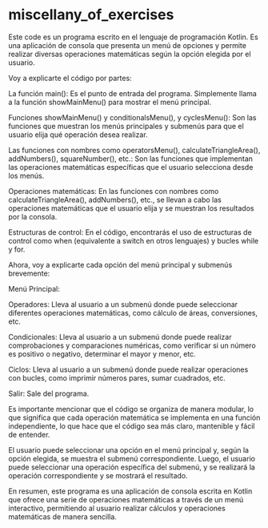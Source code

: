 # miscellany_of_exercises
Este code es un programa escrito en el lenguaje de programación Kotlin. Es una aplicación de consola que presenta un menú de opciones y permite realizar diversas operaciones matemáticas según la opción elegida por el usuario.

Voy a explicarte el código por partes:

La función main(): Es el punto de entrada del programa. Simplemente llama a la función showMainMenu() para mostrar el menú principal.

Funciones showMainMenu() y conditionalsMenu(), y cyclesMenu(): Son las funciones que muestran los menús principales y submenús para que el usuario elija qué operación desea realizar.

Las funciones con nombres como operatorsMenu(), calculateTriangleArea(), addNumbers(), squareNumber(), etc.: Son las funciones que implementan las operaciones matemáticas específicas que el usuario selecciona desde los menús.

Operaciones matemáticas: En las funciones con nombres como calculateTriangleArea(), addNumbers(), etc., se llevan a cabo las operaciones matemáticas que el usuario elija y se muestran los resultados por la consola.

Estructuras de control: En el código, encontrarás el uso de estructuras de control como when (equivalente a switch en otros lenguajes) y bucles while y for.

Ahora, voy a explicarte cada opción del menú principal y submenús brevemente:

Menú Principal:

Operadores: Lleva al usuario a un submenú donde puede seleccionar diferentes operaciones matemáticas, como cálculo de áreas, conversiones, etc.

Condicionales: Lleva al usuario a un submenú donde puede realizar comprobaciones y comparaciones numéricas, como verificar si un número es positivo o negativo, determinar el mayor y menor, etc.

Ciclos: Lleva al usuario a un submenú donde puede realizar operaciones con bucles, como imprimir números pares, sumar cuadrados, etc.

Salir: Sale del programa.

Es importante mencionar que el código se organiza de manera modular, lo que significa que cada operación matemática se implementa en una función independiente, lo que hace que el código sea más claro, mantenible y fácil de entender.

El usuario puede seleccionar una opción en el menú principal y, según la opción elegida, se muestra el submenú correspondiente. Luego, el usuario puede seleccionar una operación específica del submenú, y se realizará la operación correspondiente y se mostrará el resultado.

En resumen, este programa es una aplicación de consola escrita en Kotlin que ofrece una serie de operaciones matemáticas a través de un menú interactivo, permitiendo al usuario realizar cálculos y operaciones matemáticas de manera sencilla.
